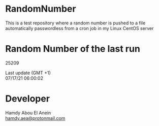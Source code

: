 # RandomNumber    
This is a test repository where a random number is pushed to a file automatically passwordless from a cron job in my Linux CentOS server    
# Random Number of the last run   
25209
      
Last update (GMT +1)    
07/17/21 06:00:02
# Developer    
Hamdy Abou El Anein   
hamdy.aea@protonmail.com

